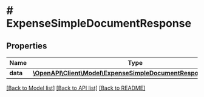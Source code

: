 # # ExpenseSimpleDocumentResponse

## Properties

Name | Type | Description | Notes
------------ | ------------- | ------------- | -------------
**data** | [**\OpenAPI\Client\Model\ExpenseSimpleDocumentResponseAllOfData**](ExpenseSimpleDocumentResponseAllOfData.md) |  | [optional] 

[[Back to Model list]](../../README.md#documentation-for-models) [[Back to API list]](../../README.md#documentation-for-api-endpoints) [[Back to README]](../../README.md)


